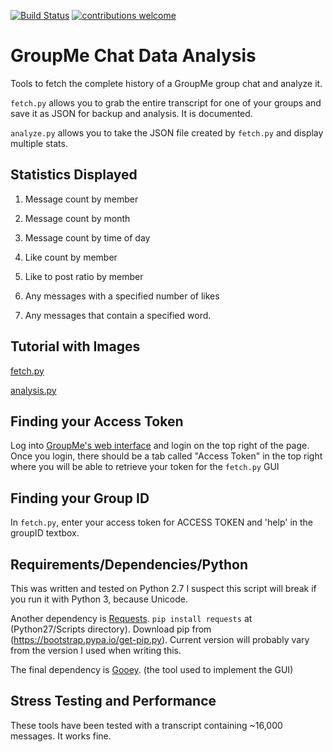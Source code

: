 [![Build Status](https://travis-ci.org/aroharia/GroupMe-Chat-Data-Analysis.png?branch=master)](https://travis-ci.org/aroharia/GroupMe-Chat-Data-Analysis)
[![contributions welcome](https://img.shields.io/badge/contributions-welcome-brightgreen.svg?style=flat)](https://github.com/aroharia/GroupMe-Chat-Data-Analysis/issues)

# GroupMe Chat Data Analysis

Tools to fetch the complete history of a GroupMe group chat and analyze it.

`fetch.py` allows you to grab the entire transcript for one of your groups and save it as JSON for backup and analysis. It is documented.

`analyze.py` allows you to take the JSON file created by `fetch.py` and display multiple stats.

## Statistics Displayed
1) Message count by member

2) Message count by month

3) Message count by time of day

4) Like count by member

5) Like to post ratio by member

6) Any messages with a specified number of likes

7) Any messages that contain a specified word.



## Tutorial with Images
[fetch.py](https://github.com/aroharia/GroupMe-Chat-Data-Analysis/wiki/fetch)

[analysis.py](https://github.com/aroharia/GroupMe-Chat-Data-Analysis/wiki/analysis)

## Finding your Access Token

Log into [GroupMe's web interface](https://dev.groupme.com/) and login on the top right of the page. Once you login, there should be a tab called "Access Token" in the top right where you will be able to retrieve your token for the `fetch.py` GUI

## Finding your Group ID

In `fetch.py`, enter your access token for ACCESS TOKEN and 'help' in the groupID textbox.

## Requirements/Dependencies/Python

This was written and tested on Python 2.7 I suspect this script will break if you run it with Python 3, because Unicode.

Another dependency is [Requests](http://docs.python-requests.org/en/latest/). `pip install requests` at (Python27/Scripts directory). Download pip from (https://bootstrap.pypa.io/get-pip.py). Current version will probably vary from the version I used when writing this.

The final dependency is [Gooey](https://github.com/chriskiehl/Gooey). (the tool used to implement the GUI)

## Stress Testing and Performance

These tools have been tested with a transcript containing ~16,000 messages. It works fine.

